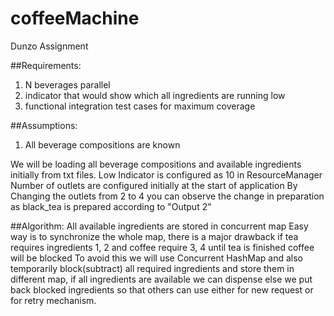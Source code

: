 # coffeeMachine
Dunzo Assignment

##Requirements:
1) N beverages parallel
2) indicator that would show which all ingredients are running low
3) functional integration test cases for maximum coverage

##Assumptions:
1) All beverage compositions are known

We will be loading all beverage compositions and available ingredients initially from txt files.
Low Indicator is configured as 10 in ResourceManager
Number of outlets are configured initially at the start of application
By Changing the outlets from 2 to 4 you can observe the change in preparation as black_tea is prepared according to "Output 2"

##Algorithm:
All available ingredients are stored in concurrent map
Easy way is to synchronize the whole map, there is a major drawback
if tea requires ingredients 1, 2 and coffee require 3, 4 until tea is finished coffee will be blocked
To avoid this we will use Concurrent HashMap and also temporarily block(subtract) all required ingredients and store them in different map,
if all ingredients are available we can dispense else we put back blocked ingredients so that others can use either for new request or for retry mechanism.
